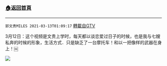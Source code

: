 ﻿###  [:house:返回首頁](https://github.com/ourhimalayas/txt)
---

`郭文贵MILES 2021-03-13T01:09:17` [轉載自GTV](https://gtv.org/web/#/UserInfo/5e596957357cc612d35a8044)

3月12日：这个视频是文贵上学时，每天都以谈恋爱过日子的时候，也是我与七嫂私奔的时候的形象，生活方式．只是缺乏了一台摩托车！和以一把像样的武器在身上！￼

[![](https://filegroup.gtv.org/cdn-cgi/image/width=600/https://filegroup.gtv.org/group6/web/20210313/01/09/0/892aee19157dc476b941d526a33a0971.jpg)](https://filegroup.gtv.org/group6/web/20210313/01/09/0/392885c9031130ea7f8ee2dfd7ee0328.mp4)